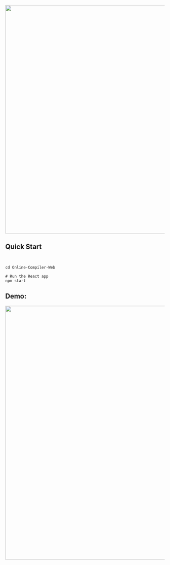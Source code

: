 <p align="center">
<img src ="https://i.imgur.com/kL84RTB.jpg" width=720 >
</p>

## Quick Start


```


cd Online-Compiler-Web

# Run the React app
npm start
```
 
  
## Demo:
<p align="center">
<img src="https://i.imgur.com/BQUvi6z.png" width="800">
</p>



